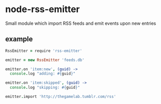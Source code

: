 node-rss-emitter
================

Small module which import RSS feeds and emit events upon new entries

## example

```coffee
RssEmitter = require 'rss-emitter'

emitter = new RssEmitter 'feeds.db'

emitter.on 'item:new', (guid) ->
  console.log "adding: #{guid}"

emitter.on 'item:skipped', (guid) ->
  console.log "skipping: #{guid}"

emitter.import 'http://thegamelab.tumblr.com/rss'
```
